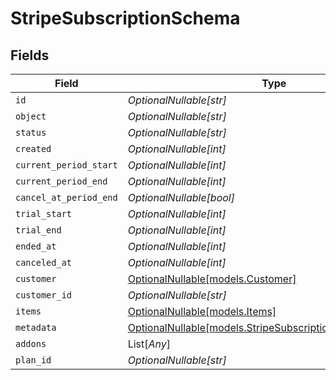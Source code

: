 # StripeSubscriptionSchema


## Fields

| Field                                                                                                      | Type                                                                                                       | Required                                                                                                   | Description                                                                                                |
| ---------------------------------------------------------------------------------------------------------- | ---------------------------------------------------------------------------------------------------------- | ---------------------------------------------------------------------------------------------------------- | ---------------------------------------------------------------------------------------------------------- |
| `id`                                                                                                       | *OptionalNullable[str]*                                                                                    | :heavy_minus_sign:                                                                                         | N/A                                                                                                        |
| `object`                                                                                                   | *OptionalNullable[str]*                                                                                    | :heavy_minus_sign:                                                                                         | N/A                                                                                                        |
| `status`                                                                                                   | *OptionalNullable[str]*                                                                                    | :heavy_minus_sign:                                                                                         | N/A                                                                                                        |
| `created`                                                                                                  | *OptionalNullable[int]*                                                                                    | :heavy_minus_sign:                                                                                         | N/A                                                                                                        |
| `current_period_start`                                                                                     | *OptionalNullable[int]*                                                                                    | :heavy_minus_sign:                                                                                         | N/A                                                                                                        |
| `current_period_end`                                                                                       | *OptionalNullable[int]*                                                                                    | :heavy_minus_sign:                                                                                         | N/A                                                                                                        |
| `cancel_at_period_end`                                                                                     | *OptionalNullable[bool]*                                                                                   | :heavy_minus_sign:                                                                                         | N/A                                                                                                        |
| `trial_start`                                                                                              | *OptionalNullable[int]*                                                                                    | :heavy_minus_sign:                                                                                         | N/A                                                                                                        |
| `trial_end`                                                                                                | *OptionalNullable[int]*                                                                                    | :heavy_minus_sign:                                                                                         | N/A                                                                                                        |
| `ended_at`                                                                                                 | *OptionalNullable[int]*                                                                                    | :heavy_minus_sign:                                                                                         | N/A                                                                                                        |
| `canceled_at`                                                                                              | *OptionalNullable[int]*                                                                                    | :heavy_minus_sign:                                                                                         | N/A                                                                                                        |
| `customer`                                                                                                 | [OptionalNullable[models.Customer]](../models/customer.md)                                                 | :heavy_minus_sign:                                                                                         | N/A                                                                                                        |
| `customer_id`                                                                                              | *OptionalNullable[str]*                                                                                    | :heavy_minus_sign:                                                                                         | N/A                                                                                                        |
| `items`                                                                                                    | [OptionalNullable[models.Items]](../models/items.md)                                                       | :heavy_minus_sign:                                                                                         | N/A                                                                                                        |
| `metadata`                                                                                                 | [OptionalNullable[models.StripeSubscriptionSchemaMetadata]](../models/stripesubscriptionschemametadata.md) | :heavy_minus_sign:                                                                                         | N/A                                                                                                        |
| `addons`                                                                                                   | List[*Any*]                                                                                                | :heavy_minus_sign:                                                                                         | N/A                                                                                                        |
| `plan_id`                                                                                                  | *OptionalNullable[str]*                                                                                    | :heavy_minus_sign:                                                                                         | N/A                                                                                                        |